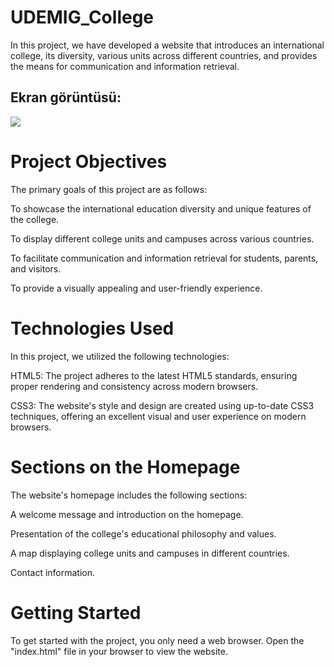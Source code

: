 <h1>UDEMIG_College</h1>

In this project, we have developed a website that introduces an international college, its diversity, various units across different countries, and provides the means for communication and information retrieval.

<h2>Ekran görüntüsü:</h2>

![](Screen_UDEMIG_College.gif)

# Project Objectives

The primary goals of this project are as follows:

To showcase the international education diversity and unique features of the college.

To display different college units and campuses across various countries.

To facilitate communication and information retrieval for students, parents, and visitors.

To provide a visually appealing and user-friendly experience.

# Technologies Used

In this project, we utilized the following technologies:

HTML5: The project adheres to the latest HTML5 standards, ensuring proper rendering and consistency across modern browsers.

CSS3: The website's style and design are created using up-to-date CSS3 techniques, offering an excellent visual and user experience on modern browsers.

# Sections on the Homepage

The website's homepage includes the following sections:

A welcome message and introduction on the homepage.

Presentation of the college's educational philosophy and values.

A map displaying college units and campuses in different countries.

Contact information.

# Getting Started

To get started with the project, you only need a web browser. Open the "index.html" file in your browser to view the website.
